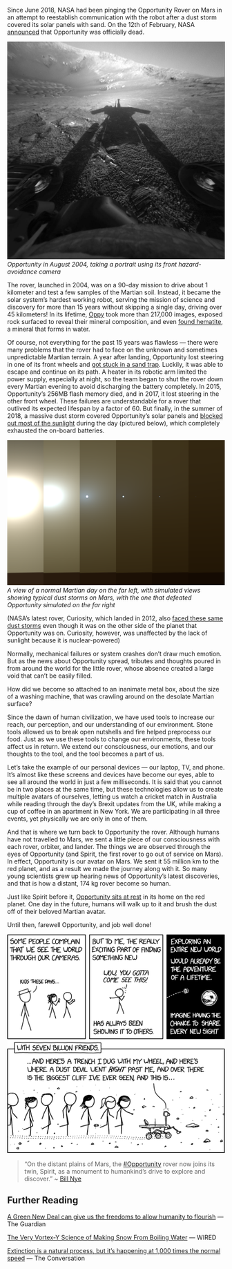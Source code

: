 Since June 2018, NASA had been pinging the Opportunity Rover on Mars in an attempt to reestablish communication with the robot after a dust storm covered its solar panels with sand. On the 12th of February, NASA [announced](https://mars.nasa.gov/news/8413/nasas-opportunity-rover-mission-on-mars-comes-to-end/) that Opportunity was officially dead.

![img](../static/Sol180B_fhaz_rovershadow-PIA06739.jpg)
*Opportunity in August 2004, taking a portrait using its front hazard-avoidance camera*

The rover, launched in 2004, was on a 90-day mission to drive about 1 kilometer and test a few samples of the Martian soil. Instead, it became the solar system’s hardest working robot, serving the mission of science and discovery for more than 15 years without skipping a single day, driving over 45 kilometers! In its lifetime, [Oppy](https://twitter.com/i/moments/1096220356686172161) took more than 217,000 images, exposed rock surfaced to reveal their mineral composition, and even [found hematite](https://mars.jpl.nasa.gov/mer/newsroom/pressreleases/20040318a.html), a mineral that forms in water.

Of course, not everything for the past 15 years was flawless — there were many problems that the rover had to face on the unknown and sometimes unpredictable Martian terrain. A year after landing, Opportunity lost steering in one of its front wheels and [got stuck in a sand trap](https://mars.nasa.gov/mer/newsroom/pressreleases/20050606a.html). Luckily, it was able to escape and continue on its path. A heater in its robotic arm limited the power supply, especially at night, so the team began to shut the rover down every Martian evening to avoid discharging the battery completely. In 2015, Opportunity’s 256MB flash memory died, and in 2017, it lost steering in the other front wheel. These failures are understandable for a rover that outlived its expected lifespan by a factor of 60. But finally, in the summer of 2018, a massive dust storm covered Opportunity’s solar panels and [blocked out most of the sunlight](https://mars.nasa.gov/resources/21916/shades-of-martian-darkness/) during the day (pictured below), which completely exhausted the on-board batteries.

![img](../static/PIA22521_sky1b.png)
*A view of a normal Martian day on the far left, with simulated views showing typical dust storms on Mars, with the one that defeated Opportunity simulated on the far right*

(NASA’s latest rover, Curiosity, which landed in 2012, also [faced these same dust storms](https://mars.nasa.gov/news/8351/curiosity-captures-photos-of-thickening-dust/) even though it was on the other side of the planet that Opportunity was on. Curiosity, however, was unaffected by the lack of sunlight because it is nuclear-powered)

Normally, mechanical failures or system crashes don’t draw much emotion. But as the news about Opportunity spread, tributes and thoughts poured in from around the world for the little rover, whose absence created a large void that can’t be easily filled.

How did we become so attached to an inanimate metal box, about the size of a washing machine, that was crawling around on the desolate Martian surface?

Since the dawn of human civilization, we have used tools to increase our reach, our perception, and our understanding of our environment. Stone tools allowed us to break open nutshells and fire helped preprocess our food. Just as we use these tools to change our environments, these tools affect us in return. We extend our consciousness, our emotions, and our thoughts to the tool, and the tool becomes a part of us.

Let’s take the example of our personal devices — our laptop, TV, and phone. It’s almost like these screens and devices have become our eyes, able to see all around the world in just a few milliseconds. It is said that you cannot be in two places at the same time, but these technologies allow us to create multiple avatars of ourselves, letting us watch a cricket match in Australia while reading through the day’s Brexit updates from the UK, while making a cup of coffee in an apartment in New York. We are participating in all three events, yet physically we are only in one of them.

And that is where we turn back to Opportunity the rover. Although humans have not travelled to Mars, we sent a little piece of our consciousness with each rover, orbiter, and lander. The things we are observed through the eyes of Opportunity (and Spirit, the first rover to go out of service on Mars). In effect, Opportunity is our avatar on Mars. We sent it 55 million km to the red planet, and as a result we made the journey along with it. So many young scientists grew up hearing news of Opportunity’s latest discoveries, and that is how a distant, 174 kg rover become so human.

Just like Spirit before it, [Opportunity sits at rest](https://www.wired.com/story/rip-opportunity-rover/) in its home on the red planet. One day in the future, humans will walk up to it and brush the dust off of their beloved Martian avatar.

Until then, farewell Opportunity, and job well done!

![img](../static/opportunity_rover.png)

> “On the distant plains of Mars, the  [#Opportunity](https://twitter.com/hashtag/Opportunity?src=hash)  rover now joins its twin, Spirit, as a monument to humankind’s drive to explore and discover.”
> ~ [Bill Nye](https://twitter.com/BillNye/status/1095809729807314944)

## Further Reading
[A Green New Deal can give us the freedoms to allow humanity to flourish](https://www.theguardian.com/commentisfree/2019/feb/07/green-new-deal-climate-change-us-politics) — The Guardian

[The Very Vortex-Y Science of Making Snow From Boiling Water](https://www.wired.com/story/the-very-vortex-y-science-of-making-snow-from-boiling-water/) — WIRED

[Extinction is a natural process, but it’s happening at 1,000 times the normal speed](https://theconversation.com/extinction-is-a-natural-process-but-its-happening-at-1-000-times-the-normal-speed-99191) — The Conversation
